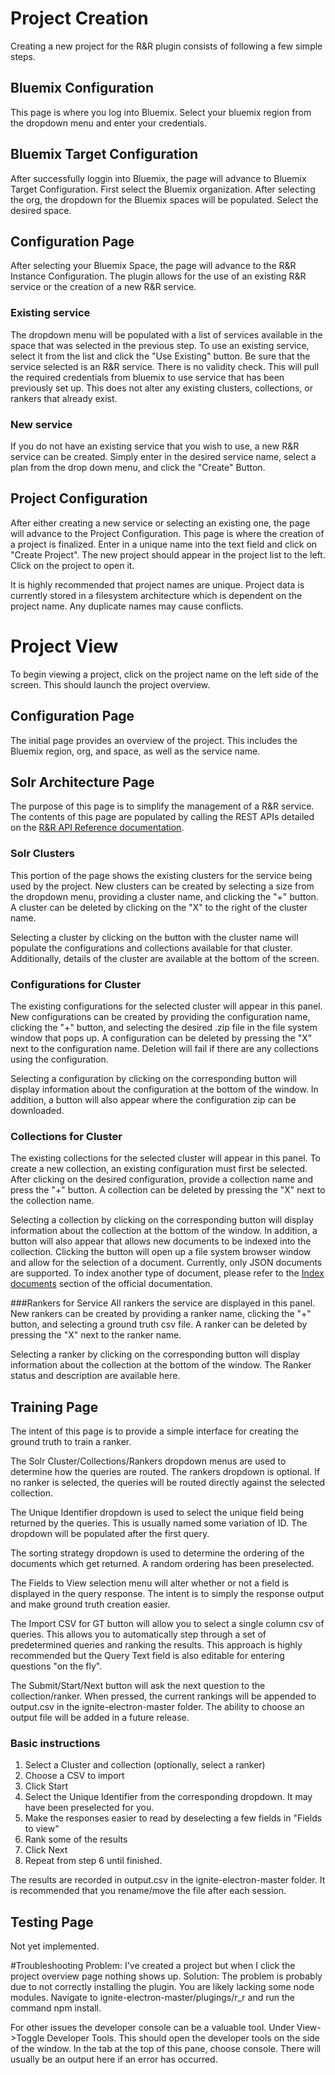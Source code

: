 # Project Creation
Creating a new project for the R&R plugin consists of following a few simple steps.

## Bluemix Configuration
This page is where you log into Bluemix. Select your bluemix region from the dropdown menu and enter your credentials.

## Bluemix Target Configuration
After successfully loggin into Bluemix, the page will advance to Bluemix Target Configuration. First select the Bluemix organization. After selecting the org, the dropdown for the Bluemix spaces will be populated. Select the desired space.

## Configuration Page
After selecting your Bluemix Space, the page will advance to the R&R Instance Configuration. The plugin allows for the use of an existing R&R service or the creation of a new R&R service.

### Existing service
The dropdown menu will be populated with a list of services available in the space that was selected in the previous step. To use an existing service, select it from the list and click the "Use Existing" button. Be sure that the service selected is an R&R service. There is no validity check. This will pull the required credentials from bluemix to use service that has been previously set up. This does not alter any existing clusters, collections, or rankers that already exist.

### New service
If you do not have an existing service that you wish to use, a new R&R service can be created. Simply enter in the desired service name, select a plan from the drop down menu, and click the "Create" Button.

## Project Configuration
After either creating a new service or selecting an existing one, the page will advance to the Project Configuration. This page is where the creation of a project is finalized. Enter in a unique name into the text field and click on "Create Project". The new project should appear in the project list to the left. Click on the project to open it.

It is highly recommended that project names are unique. Project data is currently stored in a filesystem architecture which is dependent on the project name. Any duplicate names may cause conflicts.

# Project View
To begin viewing a project, click on the project name on the left side of the screen. This should launch the project overview.

## Configuration Page
The initial page provides an overview of the project. This includes the Bluemix region, org, and space, as well as the service name.

## Solr Architecture Page
The purpose of this page is to simplify the management of a R&R service. The contents of this page are populated by calling the REST APIs detailed on the [R&R API Reference documentation](https://www.ibm.com/smarterplanet/us/en/ibmwatson/developercloud/retrieve-and-rank/api/v1/).

### Solr Clusters
This portion of the page shows the existing clusters for the service being used by the project. New clusters can be created by selecting a size from the dropdown menu, providing a cluster name, and clicking the "+" button. A cluster can be deleted by clicking on the "X" to the right of the cluster name.

Selecting a cluster by clicking on the button with the cluster name will populate the configurations and collections available for that cluster. Additionally, details of the cluster are available at the bottom of the screen.

### Configurations for Cluster
The existing configurations for the selected cluster will appear in this panel. New configurations can be created by providing the configuration name, clicking the "+" button, and selecting the desired .zip file in the file system window that pops up. A configuration can be deleted by pressing the "X" next to the configuration name. Deletion will fail if there are any collections using the configuration.

Selecting a configuration by clicking on the corresponding button will display information about the configuration at the bottom of the window. In addition, a button will also appear where the configuration zip can be downloaded.

### Collections for Cluster
The existing collections for the selected cluster will appear in this panel. To create a new collection, an existing configuration must first be selected. After clicking on the desired configuration, provide a collection name and press the "+" button. A collection can be deleted by pressing the "X" next to the collection name.

Selecting a collection by clicking on the corresponding button will display information about the collection at the bottom of the window. In addition, a button will also appear that allows new documents to be indexed into the collection. Clicking the button will open up a file system browser window and allow for the selection of a document. Currently, only JSON documents are supported. To index another type of document, please refer to the [Index documents](https://www.ibm.com/smarterplanet/us/en/ibmwatson/developercloud/retrieve-and-rank/api/v1/#index_doc) section of the official documentation.

###Rankers for Service
All rankers the service are displayed in this panel. New rankers can be created by providing a ranker name, clicking the "+" button, and selecting a ground truth csv file. A ranker can be deleted by pressing the "X" next to the ranker name.

Selecting a ranker by clicking on the corresponding button will display information about the collection at the bottom of the window. The Ranker status and description are available here.

## Training Page
The intent of this page is to provide a simple interface for creating the ground truth to train a ranker. 

The Solr Cluster/Collections/Rankers dropdown menus are used to determine how the queries are routed. The rankers dropdown is optional. If no ranker is selected, the queries will be routed directly against the selected collection.

The Unique Identifier dropdown is used to select the unique field being returned by the queries. This is usually named some variation of ID. The dropdown will be populated after the first query.

The sorting strategy dropdown is used to determine the ordering of the documents which get returned. A random ordering has been preselected.

The Fields to View selection menu will alter whether or not a field is displayed in the query response. The intent is to simply the response output and make ground truth creation easier.

The Import CSV for GT button will allow you to select a single column csv of queries. This allows you to automatically step through a set of predetermined queries and ranking the results. This approach is highly recommended but the Query Text field is also editable for entering questions "on the fly".

The Submit/Start/Next button will ask the next question to the collection/ranker. When pressed, the current rankings will be appended to output.csv in the ignite-electron-master folder. The ability to choose an output file will be added in a future release.

### Basic instructions
1. Select a Cluster and collection (optionally, select a ranker)
2. Choose a CSV to import
3. Click Start
4. Select the Unique Identifier from the corresponding dropdown. It may have been preselected for you.
5. Make the responses easier to read by deselecting a few fields in "Fields to view"
6. Rank some of the results
7. Click Next
8. Repeat from step 6 until finished.

The results are recorded in output.csv in the ignite-electron-master folder. It is recommended that you rename/move the file after each session.

## Testing Page
Not yet implemented.

#Troubleshooting
Problem: I've created a project but when I click the project overview page nothing shows up.
Solution: The problem is probably due to not correctly installing the plugin. You are likely lacking some node modules. Navigate to ignite-electron-master/plugings/r_r and run the command npm install.

For other issues the developer console can be a valuable tool. Under View->Toggle Developer Tools. This should open the developer tools on the side of the window. In the tab at the top of this pane, choose console. There will usually be an output here if an error has occurred.

